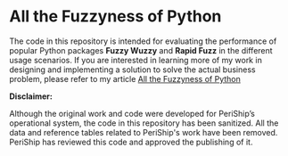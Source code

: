 # All the Fuzzyness of Python

The code in this repository is intended for evaluating the performance of popular Python packages **Fuzzy Wuzzy** and **Rapid Fuzz** in the different usage scenarios. If you are interested in learning more of my work in designing and implementing a solution to solve the actual business problem, please refer to my article [All the Fuzzyness of Python](https://www.linkedin.com/pulse/all-fuzzyness-python-zhuoyi-zhao/?trackingId=PoTnRhRl2rW7FwPfV%2FJJTg%3D%3D)


**Disclaimer:**

Although the original work and code were developed for PeriShip’s operational system, the code in this repository has been sanitized. All the data and reference tables related to PeriShip's work have been removed. PeriShip has reviewed this code and approved the publishing of it.
